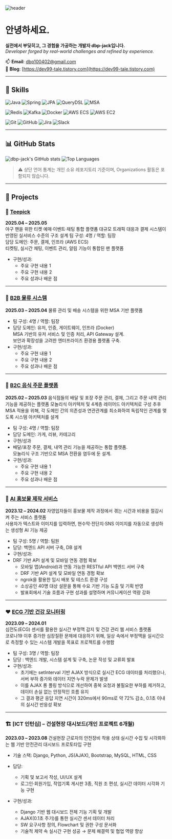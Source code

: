 <!-- 헤더 이미지 -->

![header](https://capsule-render.vercel.app/api?type=waving&color=auto&height=300&section=header&text=Welcome%20to%20dbp-jack%27s%20GitHub!%20%F0%9F%91%8B%F0%9F%8F%BB&fontSize=52&animation=fadeIn&fontAlignY=36)

<!-- 소개 문구 -->

# 안녕하세요.  
**실전에서 부딪히고, 그 경험을 가공하는 개발자 dbp-jack입니다.**  
_Developer forged by real-world challenges and refined by experience._

📫 **Email**: dbp100402@gmail.com  
📘 **Blog**: [https://dev99-tale.tistory.com](https://dev99-tale.tistory.com)

---

## 🔧 Skills

<!-- 백엔드 -->
![Java](https://img.shields.io/badge/Java-007396?style=flat&logo=openjdk&logoColor=white)
![Spring](https://img.shields.io/badge/Spring-6DB33F?style=flat&logo=spring&logoColor=white)
![JPA](https://img.shields.io/badge/JPA-59666C?style=flat)
![QueryDSL](https://img.shields.io/badge/QueryDSL-009688?style=flat)
![MSA](https://img.shields.io/badge/MSA-FF7043?style=flat)

<!-- 데이터 / 인프라 -->
![Redis](https://img.shields.io/badge/Redis-DC382D?style=flat&logo=redis&logoColor=white)
![Kafka](https://img.shields.io/badge/Kafka-231F20?style=flat&logo=apachekafka&logoColor=white)
![Docker](https://img.shields.io/badge/Docker-2496ED?style=flat&logo=docker&logoColor=white)
![AWS ECS](https://img.shields.io/badge/AWS_ECS-FF9900?style=flat&logo=amazonaws&logoColor=white)
![AWS EC2](https://img.shields.io/badge/AWS_EC2-FF9900?style=flat&logo=amazonec2&logoColor=white)

<!-- 협업 -->
![Git](https://img.shields.io/badge/Git-F05032?style=flat&logo=git&logoColor=white)
![GitHub](https://img.shields.io/badge/GitHub-181717?style=flat&logo=github&logoColor=white)
![Jira](https://img.shields.io/badge/Jira-0052CC?style=flat&logo=jira&logoColor=white)
![Slack](https://img.shields.io/badge/Slack-4A154B?style=flat&logo=slack&logoColor=white)

---

## 📊 GitHub Stats

<img src="https://github-readme-stats.vercel.app/api?username=dbp-jack&show_icons=true&theme=default" alt="dbp-jack's GitHub stats" />
<img src="https://github-readme-stats.vercel.app/api/top-langs/?username=dbp-jack&layout=compact&theme=default" alt="Top Languages" />

> ⚠️ 상단 언어 통계는 개인 소유 레포지토리 기준이며, Organizations 활동은 포함되지 않습니다.

---

## 📁 Projects

### 🧢 [Teepick](https://github.com/FINAL-SPARTA/SPARTA-FINAL-PROJECT)  
**2025.04 – 2025.05**  
야구 팬을 위한 티켓 예매·이벤트·채팅 통합 플랫폼
대규모 트래픽 대응과 결제 시스템이 반영된 실서비스 수준의 구조 설계
팀 구성: 4명 / 역할: 팀장  
담당 도메인: 주문, 결제, 인프라 (AWS ECS)  
티켓팅, 실시간 채팅, 이벤트 관리, 알림 기능이 통합된 팬 플랫폼  
- 구현/성과:  
  - 주요 구현 내용 1  
  - 주요 구현 내용 2  
  - 주요 성과나 배운 점

---

### 🚛 [B2B 물류 시스템](https://github.com/sparta-i4u/sparta-msa)  
**2025.03 – 2025.04**
물류 관리 및 배송 시스템을 위한 MSA 기반 플랫폼
- 팀 구성: 4명 / 역할: 팀장  
- 담당 도메인: 유저, 인증, 게이트웨이, 인프라 (Docker)  
MSA 기반의 유저 서비스 및 인증 처리, API Gateway 설계.  
  보안과 확장성을 고려한 엔터프라이즈 환경용 플랫폼 구축.
- 구현/성과:  
  - 주요 구현 내용 1  
  - 주요 구현 내용 2  
  - 주요 성과나 배운 점
 
  
---

### 🍱 [B2C 음식 주문 플랫폼](https://github.com/sparta-onetoone/sparta-onetoone)  
**2025.02 – 2025.03** 
음식점들의 배달 및 포장 주문 관리, 결제, 그리고 주문 내역 관리 기능을 제공하는 플랫폼
모놀리식 아키텍처 및 4계층 레이어드 아키텍처로 구성
추후 MSA 적용을 위해, 각 도메인 간의 의존성과 연관관계를 최소화하여 독립적인 관계를 맺도록 시스템 아키텍처를 설계
- 팀 구성: 4명 / 역할: 팀장  
- 담당 도메인: 가게, 리뷰, 카테고리  
- 구현/성과
- 배달/포장 주문, 결제, 내역 관리 기능을 제공하는 통합 플랫폼.  
  모놀리식 구조 기반으로 MSA 전환을 염두에 둔 설계.
- 구현/성과:  
  - 주요 구현 내용 1  
  - 주요 구현 내용 2  
  - 주요 성과나 배운 점

---

### 🧠 [AI 홍보물 제작 서비스](https://github.com/flyai-Ambition7)  
**2023.12 – 2024.02** 
  자영업자들이 홍보물 제작 과정에서 겪는 시간과 비용을 절감시켜 주는 서비스 플랫폼  
  사용자가 텍스트와 이미지를 입력하면, 현수막·전단지·SNS 이미지를 자동으로 생성하는 생성형 AI 기능 제공
- 팀 구성: 5명 / 역할: 팀원  
- 담당: 백엔드 API 서버 구축, DB 설계
- 구현/성과:
- DRF 기반 API 설계 및 모바일 연동 경험 확보
  - 모바일 앱(Android)과 연동 가능한 RESTful API 백엔드 서버 구축
  - DRF 기반 API 설계 및 모바일 연동 경험 확보
  - ngrok을 활용한 임시 배포 및 테스트 환경 구성 
  - 소상공인 40명 대상 설문을 통해 수요 기반 기능 도출 및 기획 반영  
  - 발표회에서 기술 흐름과 구현 성과를 설명하며 커뮤니케이션 역량 강화

---

### ❤️ [ECG 기반 건강 모니터링](https://github.com/dbp-jack/Development-of-daily-life-physical-monitoring-web-service-using-electrocardiogram-sensor.git)  
**2023.09 – 2024.01**  
  심전도(ECG) 센서를 활용한 실시간 부정맥 감지 및 건강 관리 웹 서비스 플랫폼  
  코로나19 이후 증가한 심장질환 문제에 대응하기 위해, 일상 속에서 부정맥을 실시간으로 측정할 수 있는 시스템 개발을 목표로 프로젝트를 수행함
- 팀 구성: 3명 / 역할: 팀장  
- 담당 : 백엔드 개발, 시스템 설계 및 구축, 논문 작성 및 교류회 발표
- 구현/성과:  
  - 초기에는 setInterval 기반 AJAX 방식으로 실시간 ECG 데이터를 처리했으나, 서버 부하 증가와 데이터 지연·누락 문제가 발생  
  - 이를 AJAX 롱 폴링 방식으로 개선하여 중복 요청과 불필요한 부하를 제거하고, 데이터 손실 없는 안정적인 흐름 유지  
  - 그 결과 평균 응답 지연 시간이 320ms에서 90ms로 약 72% 감소, 0.1초 이내의 실시간 반응성 확보

---

### 🏗️ [ICT 인턴십] – 건설현장 대시보드(개인 프로젝트 6개월)
**2023.03 – 2023.08** 
  건설현장 근로자의 안전장비 착용 상태 실시간 수집 및 시각화하는 웹 기반 안전관리 대시보드 프로토타입 구현
- 기술 스택: Django, Python, JS(AJAX), Bootstrap, MySQL, HTML, CSS
- 담당:
  - 기획 및 보고서 작성, UI/UX 설계
  - 로그인·회원가입, 작업기록 게시판 3종, 직원 조 편성, 실시간 데이터 시각화 기능 구현

- 구현/성과:  
  - Django 기반 웹 대시보드 전체 기능 기획 및 개발  
  - AJAX(0.1초 주기)를 통한 실시간 센서 데이터 처리  
  - SW 요구사항 정의, Flowchart 및 권한 구성 문서화  
  - 기술적 제약 속 실시간 구현 성공 → 문제 해결력 및 협업 역량 향상

